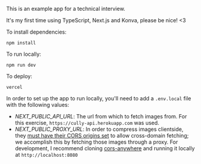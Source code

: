 This is an example app for a technical interview.

It's my first time using TypeScript, Next.js and Konva, please be nice! <3

To install dependencies:
```
npm install
```

To run locally:
```
npm run dev
```

To deploy:
```
vercel
```

In order to set up the app to run locally, you'll need to add a `.env.local` file with the following values:

- *NEXT_PUBLIC_API_URL*: The url from which to fetch images from. For this exercise, `https://cully-api.herokuapp.com` was used.
- *NEXT_PUBLIC_PROXY_URL*: In order to compress images clientside, they [must have their CORS origins set](https://stackoverflow.com/questions/9972049/cross-origin-data-in-html5-canvas) to allow cross-domain fetching; we accomplish this by fetching those images through a proxy. For development, I recommend cloning [cors-anywhere](https://github.com/Rob--W/cors-anywhere) and running it locally at `http://localhost:8080`
